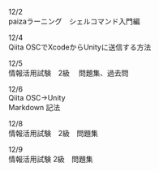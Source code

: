 12/2<br>
paizaラーニング　シェルコマンド入門編<br>

12/4<br>
Qiita OSCでXcodeからUnityに送信する方法<br>

12/5<br>
情報活用試験　2級　 問題集、過去問<br>

12/6<br>
Qiita OSC→Unity <br>
Markdown 記法<br>

12/8<br>
情報活用試験　2級　問題集<br>


12/9<br>
情報活用試験 2級　問題集　<br>



